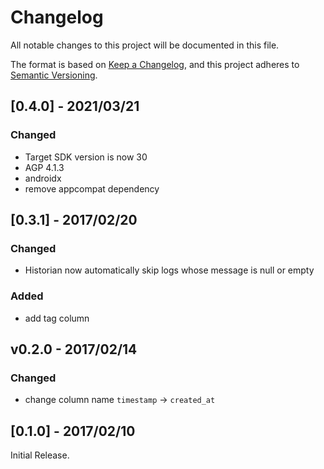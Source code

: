 # Changelog

All notable changes to this project will be documented in this file.

The format is based on [Keep a Changelog](https://keepachangelog.com/en/1.0.0/),
and this project adheres to [Semantic Versioning](https://semver.org/spec/v2.0.0.html).

## [0.4.0] - 2021/03/21

### Changed
- Target SDK version is now 30
- AGP 4.1.3
- androidx
- remove appcompat dependency

## [0.3.1] - 2017/02/20

### Changed
- Historian now automatically skip logs whose message is null or empty

### Added
- add tag column


## v0.2.0 - 2017/02/14

### Changed

- change column name `timestamp` -> `created_at`


## [0.1.0] - 2017/02/10

Initial Release.
